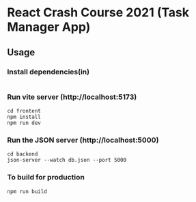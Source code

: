 # React Crash Course 2021 (Task Manager App)

## Usage

### Install dependencies(in)

```

```

### Run vite server (http://localhost:5173)

```
cd frontent
npm install
npm run dev
```

### Run the JSON server (http://localhost:5000)

```
cd backend
json-server --watch db.json --port 5000 
```

### To build for production

```
npm run build
```
